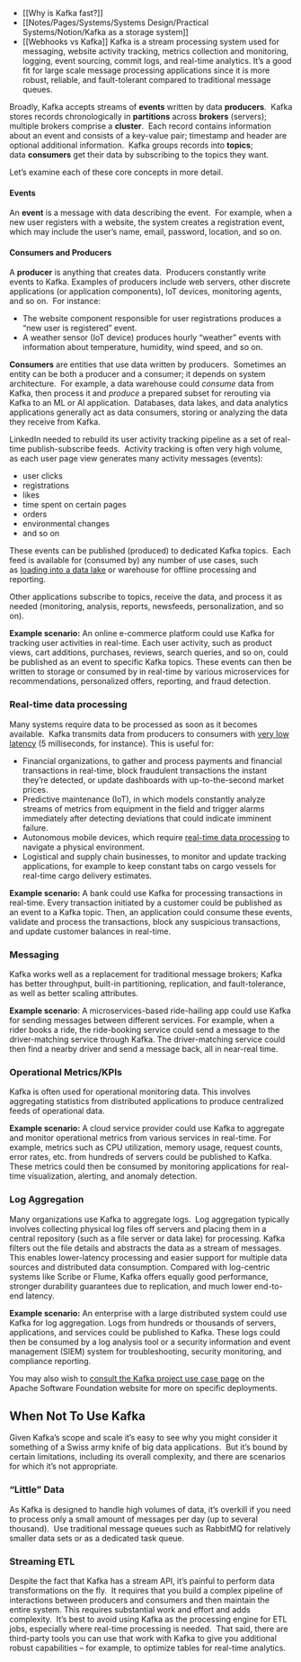 
- [[Why is Kafka fast?]]
- [[Notes/Pages/Systems/Systems Design/Practical Systems/Notion/Kafka as a storage system]]
- [[Webhooks vs Kafka]]
Kafka is a stream processing system used for messaging, website activity tracking, metrics collection and monitoring, logging, event sourcing, commit logs, and real-time analytics. It’s a good fit for large scale message processing applications since it is more robust, reliable, and fault-tolerant compared to traditional message queues.

Broadly, Kafka accepts streams of **events** written by data **producers**.  Kafka stores records chronologically in **partitions** across **brokers** (servers); multiple brokers comprise a **cluster**.  Each record contains information about an event and consists of a key-value pair; timestamp and header are optional additional information.  Kafka groups records into **topics**; data **consumers** get their data by subscribing to the topics they want.



Let’s examine each of these core concepts in more detail.

#### Events

An **event** is a message with data describing the event.  For example, when a new user registers with a website, the system creates a registration event, which may include the user’s name, email, password, location, and so on.

#### Consumers and Producers

A **producer** is anything that creates data.  Producers constantly write events to Kafka. Examples of producers include web servers, other discrete applications (or application components), IoT devices, monitoring agents, and so on.  For instance:

- The website component responsible for user registrations produces a “new user is registered” event.
- A weather sensor (IoT device) produces hourly “weather” events with information about temperature, humidity, wind speed, and so on.

**Consumers** are entities that use data written by producers.  Sometimes an entity can be both a producer and a consumer; it depends on system architecture.  For example, a data warehouse could _consume_ data from Kafka, then process it and _produce_ a prepared subset for rerouting via Kafka to an ML or AI application.  Databases, data lakes, and data analytics applications generally act as data consumers, storing or analyzing the data they receive from Kafka.

LinkedIn needed to rebuild its user activity tracking pipeline as a set of real-time publish-subscribe feeds.  Activity tracking is often very high volume, as each user page view generates many activity messages (events):

- user clicks
- registrations
- likes
- time spent on certain pages
- orders
- environmental changes
- and so on

These events can be published (produced) to dedicated Kafka topics.  Each feed is available for (consumed by) any number of use cases, such as [loading into a data lake](https://www.upsolver.com/blog/blog-apache-kafka-and-data-lake) or warehouse for offline processing and reporting.

Other applications subscribe to topics, receive the data, and process it as needed (monitoring, analysis, reports, newsfeeds, personalization, and so on).

**Example scenario:** An online e-commerce platform could use Kafka for tracking user activities in real-time. Each user activity, such as product views, cart additions, purchases, reviews, search queries, and so on, could be published as an event to specific Kafka topics. These events can then be written to storage or consumed by in real-time by various microservices for recommendations, personalized offers, reporting, and fraud detection.

### **Real-time data processing**

Many systems require data to be processed as soon as it becomes available.  Kafka transmits data from producers to consumers with [very low latency](https://developer.confluent.io/learn/kafka-performance/) (5 milliseconds, for instance). This is useful for:

- Financial organizations, to gather and process payments and financial transactions in real-time, block fraudulent transactions the instant they’re detected, or update dashboards with up-to-the-second market prices. 
- Predictive maintenance (IoT), in which models constantly analyze streams of metrics from equipment in the field and trigger alarms immediately after detecting deviations that could indicate imminent failure.
- Autonomous mobile devices, which require [real-time data processing](https://www.upsolver.com/blog/build-real-time-streaming-etl-pipeline) to navigate a physical environment.
- Logistical and supply chain businesses, to monitor and update tracking applications, for example to keep constant tabs on cargo vessels for real-time cargo delivery estimates.

**Example scenario:** A bank could use Kafka for processing transactions in real-time. Every transaction initiated by a customer could be published as an event to a Kafka topic. Then, an application could consume these events, validate and process the transactions, block any suspicious transactions, and update customer balances in real-time.

### Messaging

Kafka works well as a replacement for traditional message brokers; Kafka has better throughput, built-in partitioning, replication, and fault-tolerance, as well as better scaling attributes.

**Example scenario**: A microservices-based ride-hailing app could use Kafka for sending messages between different services. For example, when a rider books a ride, the ride-booking service could send a message to the driver-matching service through Kafka. The driver-matching service could then find a nearby driver and send a message back, all in near-real time.

### Operational Metrics/KPIs

Kafka is often used for operational monitoring data. This involves aggregating statistics from distributed applications to produce centralized feeds of operational data.

**Example scenario:** A cloud service provider could use Kafka to aggregate and monitor operational metrics from various services in real-time. For example, metrics such as CPU utilization, memory usage, request counts, error rates, etc. from hundreds of servers could be published to Kafka. These metrics could then be consumed by monitoring applications for real-time visualization, alerting, and anomaly detection.

### Log Aggregation

Many organizations use Kafka to aggregate logs.  Log aggregation typically involves collecting physical log files off servers and placing them in a central repository (such as a file server or data lake) for processing. Kafka filters out the file details and abstracts the data as a stream of messages. This enables lower-latency processing and easier support for multiple data sources and distributed data consumption. Compared with log-centric systems like Scribe or Flume, Kafka offers equally good performance, stronger durability guarantees due to replication, and much lower end-to-end latency.

**Example scenario:** An enterprise with a large distributed system could use Kafka for log aggregation. Logs from hundreds or thousands of servers, applications, and services could be published to Kafka. These logs could then be consumed by a log analysis tool or a security information and event management (SIEM) system for troubleshooting, security monitoring, and compliance reporting.

You may also wish to [consult the Kafka project use case page](https://kafka.apache.org/powered-by) on the Apache Software Foundation website for more on specific deployments.

## **When Not To Use Kafka**

Given Kafka’s scope and scale it’s easy to see why you might consider it something of a Swiss army knife of big data applications.  But it’s bound by certain limitations, including its overall complexity, and there are scenarios for which it’s not appropriate.

### “Little” Data

As Kafka is designed to handle high volumes of data, it’s overkill if you need to process only a small amount of messages per day (up to several thousand).  Use traditional message queues such as RabbitMQ for relatively smaller data sets or as a dedicated task queue.

### Streaming ETL

Despite the fact that Kafka has a stream API, it’s painful to perform data transformations on the fly.  It requires that you build a complex pipeline of interactions between producers and consumers and then maintain the entire system. This requires substantial work and effort and adds complexity.  It’s best to avoid using Kafka as the processing engine for ETL jobs, especially where real-time processing is needed.  That said, there are third-party tools you can use that work with Kafka to give you additional robust capabilities – for example, to optimize tables for real-time analytics.